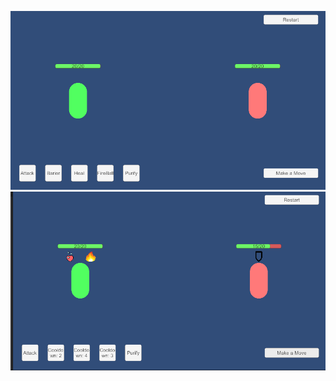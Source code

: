 ![alt text](https://github.com/Anonymous22331/TurnBasedGame/blob/main/GameScreen1.png?raw=true)
![alt text](https://github.com/Anonymous22331/TurnBasedGame/blob/main/GameScreen2.png?raw=true)
